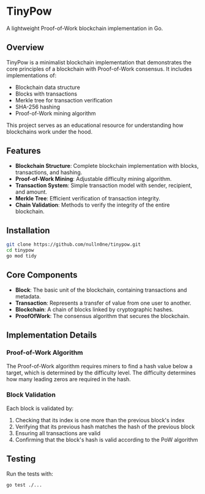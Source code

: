 # TinyPow

A lightweight Proof-of-Work blockchain implementation in Go.

## Overview

TinyPow is a minimalist blockchain implementation that demonstrates the core principles of a blockchain with Proof-of-Work consensus. It includes implementations of:

- Blockchain data structure
- Blocks with transactions
- Merkle tree for transaction verification
- SHA-256 hashing
- Proof-of-Work mining algorithm

This project serves as an educational resource for understanding how blockchains work under the hood.

## Features

- **Blockchain Structure**: Complete blockchain implementation with blocks, transactions, and hashing.
- **Proof-of-Work Mining**: Adjustable difficulty mining algorithm.
- **Transaction System**: Simple transaction model with sender, recipient, and amount.
- **Merkle Tree**: Efficient verification of transaction integrity.
- **Chain Validation**: Methods to verify the integrity of the entire blockchain.

## Installation

```bash
git clone https://github.com/nulln0ne/tinypow.git
cd tinypow
go mod tidy
```


## Core Components

- **Block**: The basic unit of the blockchain, containing transactions and metadata.
- **Transaction**: Represents a transfer of value from one user to another.
- **Blockchain**: A chain of blocks linked by cryptographic hashes.
- **ProofOfWork**: The consensus algorithm that secures the blockchain.

## Implementation Details

### Proof-of-Work Algorithm

The Proof-of-Work algorithm requires miners to find a hash value below a target, which is determined by the difficulty level. The difficulty determines how many leading zeros are required in the hash.

### Block Validation

Each block is validated by:
1. Checking that its index is one more than the previous block's index
2. Verifying that its previous hash matches the hash of the previous block
3. Ensuring all transactions are valid
4. Confirming that the block's hash is valid according to the PoW algorithm

## Testing

Run the tests with:

```bash
go test ./...
```
